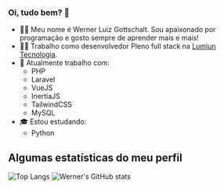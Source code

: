 ### Oi, tudo bem? 👋

- 🙋‍♂️ Meu nome é Werner Luiz Gottschalt. Sou apaixonado por programação e gosto sempre de aprender mais e mais!
- 👨‍💻 Trabalho como desenvolvedor Pleno full stack na [Lumiun Tecnologia](https://www.lumiun.com/).
- 🔧 Atualmente trabalho com:
  - PHP
  - Laravel
  - VueJS
  - InertiaJS
  - TailwindCSS
  - MySQL
- 🎓 Estou estudando:
  - Python

## Algumas estatísticas do meu perfil

![Top Langs](https://github-readme-stats.vercel.app/api/top-langs/?username=WernerLuiz92&show_icons=true&theme=dark)
![Werner's GitHub stats](https://github-readme-stats.vercel.app/api?username=WernerLuiz92&show_icons=true&theme=dark)
